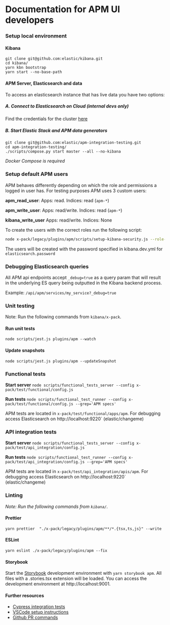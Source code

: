 # Documentation for APM UI developers

### Setup local environment

#### Kibana

```
git clone git@github.com:elastic/kibana.git
cd kibana/
yarn kbn bootstrap
yarn start --no-base-path
```

#### APM Server, Elasticsearch and data

To access an elasticsearch instance that has live data you have two options:

##### A. Connect to Elasticsearch on Cloud (internal devs only)

Find the credentials for the cluster [here](https://github.com/elastic/apm-dev/blob/master/docs/credentials/apm-ui-clusters.md#apmelstcco)

##### B. Start Elastic Stack and APM data generators

```
git clone git@github.com:elastic/apm-integration-testing.git
cd apm-integration-testing/
./scripts/compose.py start master --all --no-kibana
```

_Docker Compose is required_

### Setup default APM users

APM behaves differently depending on which the role and permissions a logged in user has.
For testing purposes APM uses 3 custom users:

**apm_read_user**: Apps: read. Indices: read (`apm-*`)

**apm_write_user**: Apps: read/write. Indices: read (`apm-*`)

**kibana_write_user** Apps: read/write. Indices: None

To create the users with the correct roles run the following script:

```sh
node x-pack/legacy/plugins/apm/scripts/setup-kibana-security.js --role-suffix <github-username-or-something-unique>
```

The users will be created with the password specified in kibana.dev.yml for `elasticsearch.password`

### Debugging Elasticsearch queries

All APM api endpoints accept `_debug=true` as a query param that will result in the underlying ES query being outputted in the Kibana backend process.

Example:
`/api/apm/services/my_service?_debug=true`

### Unit testing

Note: Run the following commands from `kibana/x-pack`.

#### Run unit tests

```
node scripts/jest.js plugins/apm --watch
```

#### Update snapshots

```
node scripts/jest.js plugins/apm --updateSnapshot
```

### Functional tests

**Start server**
`node scripts/functional_tests_server --config x-pack/test/functional/config.js`

**Run tests**
`node scripts/functional_test_runner --config x-pack/test/functional/config.js --grep='APM specs'`

APM tests are located in `x-pack/test/functional/apps/apm`.
For debugging access Elasticsearch on http://localhost:9220` (elastic/changeme)

### API integration tests

**Start server**
`node scripts/functional_tests_server --config x-pack/test/api_integration/config.js`

**Run tests**
`node scripts/functional_test_runner --config x-pack/test/api_integration/config.js --grep='APM specs'`

APM tests are located in `x-pack/test/api_integration/apis/apm`.
For debugging access Elasticsearch on http://localhost:9220` (elastic/changeme)

### Linting

_Note: Run the following commands from `kibana/`._

#### Prettier

```
yarn prettier  "./x-pack/legacy/plugins/apm/**/*.{tsx,ts,js}" --write
```

#### ESLint

```
yarn eslint ./x-pack/legacy/plugins/apm --fix
```

#### Storybook

Start the [Storybook](https://storybook.js.org/) development environment with
`yarn storybook apm`. All files with a .stories.tsx extension will be loaded.
You can access the development environment at http://localhost:9001.

#### Further resources

- [Cypress integration tests](./e2e/README.md)
- [VSCode setup instructions](./dev_docs/vscode_setup.md)
- [Github PR commands](./dev_docs/github_commands.md)

